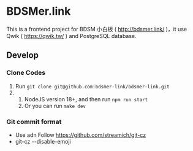 # BDSMer.link

This is a frontend project for BDSM 小白板 ( http://bdsmer.link/ )，it use Qwik ( https://qwik.tw/ ) and PostgreSQL database.

## Develop

### Clone Codes

1. Run `git clone git@github.com:bdsmer-link/bdsmer-link.git`
2. 1. NodeJS version 18+, and then run `npm run start`
   2. Or you can run `make dev`

### Git commit format

- Use adn Follow https://github.com/streamich/git-cz
- git-cz --disable-emoji
